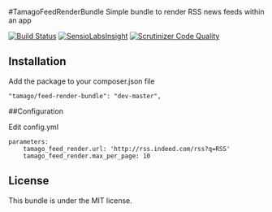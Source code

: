 #TamagoFeedRenderBundle
Simple bundle to render RSS news feeds within an app

[![Build Status](https://travis-ci.org/tamago-db/TamagoFeedRenderBundle.svg?branch=master)](https://travis-ci.org/tamago-db/TamagoFeedRenderBundle)
[![SensioLabsInsight](https://insight.sensiolabs.com/projects/04031f51-7a0d-405d-996d-1d093f6e23e1/mini.png)](https://insight.sensiolabs.com/projects/04031f51-7a0d-405d-996d-1d093f6e23e1)
[![Scrutinizer Code Quality](https://scrutinizer-ci.com/g/tamago-db/TamagoFeedRenderBundle/badges/quality-score.png?b=master)](https://scrutinizer-ci.com/g/tamago-db/TamagoFeedRenderBundle/?branch=master)

## Installation

Add the package to your composer.json file

```
"tamago/feed-render-bundle": "dev-master",
```
##Configuration

Edit config.yml

```
parameters:
    tamago_feed_render.url: 'http://rss.indeed.com/rss?q=RSS'
    tamago_feed_render.max_per_page: 10
```

## License

This bundle is under the MIT license.
